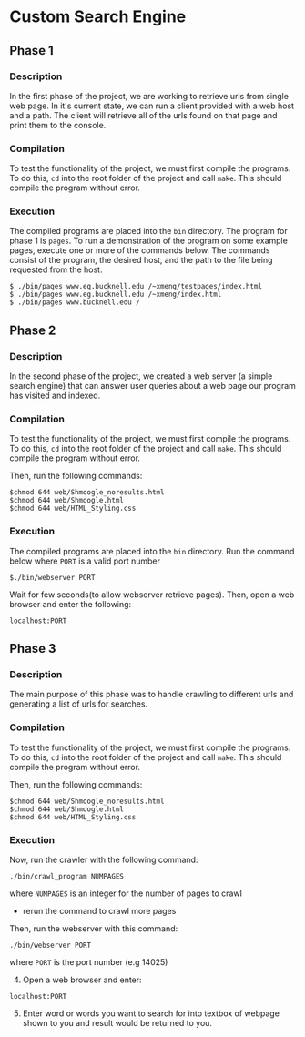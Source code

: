 # Custom Search Engine

## Phase 1

### Description

In the first phase of the project, we are working to retrieve urls from 
single web page. In it's current state, we can run a client provided with a web
host and a path. The client will retrieve all of the urls found on that page
and print them to the console.

### Compilation

To test the functionality of the project, we must first compile the programs.
To do this, `cd` into the root folder of the project and call `make`. This
should compile the program without error.

### Execution

The compiled programs are placed into the `bin` directory. The program for
phase 1 is `pages`. To run a demonstration of the program on some example pages, 
execute one or more of the commands below. The commands consist of the program, 
the desired host, and the path to the file being requested from the host.

```
$ ./bin/pages www.eg.bucknell.edu /~xmeng/testpages/index.html
$ ./bin/pages www.eg.bucknell.edu /~xmeng/index.html
$ ./bin/pages www.bucknell.edu /
```

## Phase 2

### Description

In the second phase of the project, we created a web server (a simple search engine) that can answer user queries about a web page our program has visited and indexed. 

### Compilation

To test the functionality of the project, we must first compile the programs.
To do this, `cd` into the root folder of the project and call `make`. This
should compile the program without error.

Then, run the following commands:
```
$chmod 644 web/Shmoogle_noresults.html
$chmod 644 web/Shmoogle.html
$chmod 644 web/HTML_Styling.css
```
### Execution

The compiled programs are placed into the `bin` directory.
Run the command below where `PORT` is a valid port number 

```
$./bin/webserver PORT
```
Wait for few seconds(to allow webserver retrieve pages).
Then, open a web browser and enter the following:

```
localhost:PORT
```

## Phase 3

### Description
The main purpose of this phase was to handle crawling to different urls and generating a list of urls for searches.  

### Compilation

To test the functionality of the project, we must first compile the programs.
To do this, `cd` into the root folder of the project and call `make`. This
should compile the program without error.

Then, run the following commands:
```
$chmod 644 web/Shmoogle_noresults.html
$chmod 644 web/Shmoogle.html
$chmod 644 web/HTML_Styling.css
```

### Execution
 Now, run the crawler with the following command:
```
./bin/crawl_program NUMPAGES
```
where `NUMPAGES` is an integer for the number of pages to crawl
- rerun the command to crawl more pages

Then, run the webserver with this command:
```
./bin/webserver PORT
```
where `PORT` is the port number (e.g 14025)

4. Open a web browser and enter:

```
localhost:PORT
```

5. Enter word or words you want to search for into textbox of webpage shown to you and result would be returned to you.